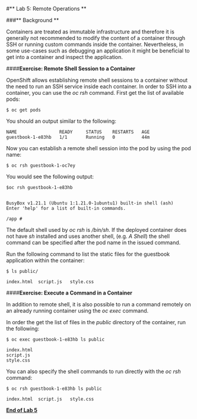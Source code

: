 #** Lab 5: Remote Operations **

###** Background **

Containers are treated as immutable infrastructure and therefore it is generally
not recommended to modify the content of a container through SSH or running custom
commands inside the container. Nevertheless, in some use-cases such as debugging
an application it might be beneficial to get into a container and inspect the
application.

####**Exercise: Remote Shell Session to a Container**

OpenShift allows establishing remote shell sessions to a container without the need
to run an SSH service inside each container. In order to SSH into a container, you
can use the *oc rsh* command. First get the list of available pods:

````
$ oc get pods
````

You should an output similar to the following:

````
NAME                READY     STATUS    RESTARTS   AGE
guestbook-1-e83hb   1/1       Running   0          44m
````

Now you can establish a remote shell session into the pod by using the pod name:

````
$ oc rsh guestbook-1-oc7ey
````

You would see the following output:

````
$oc rsh guestbook-1-e83hb


BusyBox v1.21.1 (Ubuntu 1:1.21.0-1ubuntu1) built-in shell (ash)
Enter 'help' for a list of built-in commands.

/app #
````

The default shell used by *oc rsh* is */bin/sh*. If the deployed container does
not have *sh* installed and uses another shell, (e.g. *A Shell*) the shell command
can be specified after the pod name in the issued command.

Run the following command to list the static files for the guestbook application
within the container:

````
$ ls public/

index.html  script.js   style.css
````

####**Exercise: Execute a Command in a Container**

In addition to remote shell, it is also possible to run a command remotely on an
already running container using the *oc exec* command.

In order the get the list of files in the *public* directory of the container,
run the following:

````
$ oc exec guestbook-1-e83hb ls public

index.html
script.js
style.css
````

You can also specify the shell commands to run directly with the *oc rsh* command:

````
$ oc rsh guestbook-1-e83hb ls public

index.html  script.js   style.css
````

**[End of Lab 5](/)**

